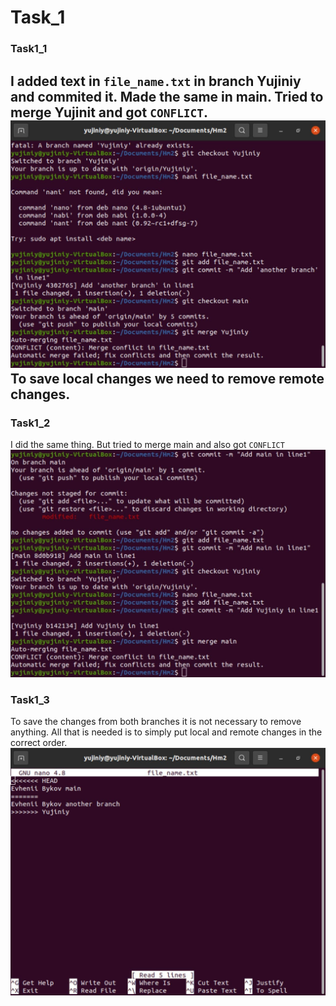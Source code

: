# Task_1
### Task1_1
I added text in `file_name.txt` in branch Yujiniy and commited it. 
Made the same in main. 
Tried to merge Yujinit and got `CONFLICT`.
![scr1](https://github.com/yujiniy/scrn/blob/main/task1_1.jpg?raw=true)
To save local changes we need to remove remote changes.
---
### Task1_2
I did the same thing.
But tried to merge main and also got `CONFLICT`
![scr2](https://github.com/yujiniy/scrn/blob/main/task1_2.jpg?raw=true)
### Task1_3
To save the changes from both branches it is not necessary to remove anything. All that is needed is to simply put local and remote changes in the correct order.
![scr3](https://github.com/yujiniy/scrn/blob/main/txt.jpg?raw=true)
